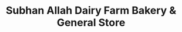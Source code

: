 ---
title: "Subhan Allah Dairy Farm Bakery & General Store"
url: /karachi/subhan-allah-dairy-farm-bakery-und-general-store/
shop: Dorfladen
---
